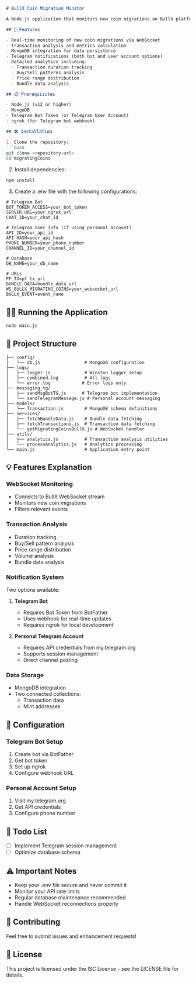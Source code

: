 ```markdown
# BullX Coin Migration Monitor

A Node.js application that monitors new coin migrations on BullX platform, analyzes transactions, and sends notifications via Telegram.

## 🚀 Features

- Real-time monitoring of new coin migrations via WebSocket
- Transaction analysis and metrics calculation
- MongoDB integration for data persistence
- Telegram notifications (both bot and user account options)
- Detailed analytics including:
  - Transaction duration tracking
  - Buy/Sell patterns analysis
  - Price range distribution
  - Bundle data analysis

## 📋 Prerequisites

- Node.js (v12 or higher)
- MongoDB
- Telegram Bot Token (or Telegram User Account)
- ngrok (for Telegram bot webhook)

## 🛠️ Installation

1. Clone the repository:
```bash
git clone <repository-url>
cd migratingCoins
```

2. Install dependencies:
```bash
npm install
```

3. Create a .env file with the following configurations:
```properties
# Telegram Bot
BOT_TOKEN_ACCESS=your_bot_token
SERVER_URL=your_ngrok_url
CHAT_ID=your_chat_id

# Telegram User Info (if using personal account)
API_ID=your_api_id
API_HASH=your_api_hash
PHONE_NUMBER=your_phone_number
CHANNEL_ID=your_channel_id

# Database
DB_NAME=your_db_name

# URLs
PF_TX=pf_tx_url
BUNDLE_DATA=bundle_data_url
WS_BULLX_MIGRATING_COINS=your_websocket_url
BULLX_EVENT=event_name
```

## 🏃‍♂️ Running the Application

```bash
node main.js
```

## 📁 Project Structure

```
├── config/
│   └── db.js                 # MongoDB configuration
├── logs/
│   ├── logger.js             # Winston logger setup
│   ├── combined.log          # All logs
│   └── error.log            # Error logs only
├── messaging_tg/
│   ├── sendMsgBotTG.js      # Telegram bot implementation
│   └── sendTelegramMessage.js # Personal account messaging
├── models/
│   └── Transaction.js        # MongoDB schema definitions
├── services/
│   ├── fetchBundleData.js    # Bundle data fetching
│   ├── fetchTransactions.js  # Transaction data fetching
│   └── getMigratingCoinsBullX.js # WebSocket handler
├── utils/
│   ├── analytics.js          # Transaction analysis utilities
│   └── processAnalytics.js   # Analytics processing
└── main.js                   # Application entry point
```

## 💡 Features Explanation

### WebSocket Monitoring
- Connects to BullX WebSocket stream
- Monitors new coin migrations
- Filters relevant events

### Transaction Analysis
- Duration tracking
- Buy/Sell pattern analysis
- Price range distribution
- Volume analysis
- Bundle data analysis

### Notification System
Two options available:
1. **Telegram Bot**
   - Requires Bot Token from BotFather
   - Uses webhook for real-time updates
   - Requires ngrok for local development

2. **Personal Telegram Account**
   - Requires API credentials from my.telegram.org
   - Supports session management
   - Direct channel posting

### Data Storage
- MongoDB integration
- Two connected collections:
  - Transaction data
  - Mint addresses

## 🔧 Configuration

### Telegram Bot Setup
1. Create bot via BotFather
2. Get bot token
3. Set up ngrok
4. Configure webhook URL

### Personal Account Setup
1. Visit my.telegram.org
2. Get API credentials
3. Configure phone number

## 📝 Todo List

- [ ] Implement Telegram session management
- [ ] Optimize database schema

## ⚠️ Important Notes

- Keep your .env file secure and never commit it
- Monitor your API rate limits
- Regular database maintenance recommended
- Handle WebSocket reconnections properly

## 🤝 Contributing

Feel free to submit issues and enhancement requests!

## 📄 License

This project is licensed under the ISC License - see the LICENSE file for details.
```
